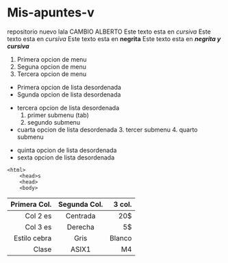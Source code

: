 # Mis-apuntes-v
repositorio nuevo
lala
CAMBIO ALBERTO
Este texto esta en *cursiva*
Este texto esta en _cursiva_ 
Este texto esta en **negrita**
Este texto esta en **_negrita y cursiva_**

1. Primera opcion de menu
2. Seguna opcion de menu
3. Tercera opcion de menu

* Primera opcion de lista desordenada 
* Sgunda opcion de lista desordenada 
- tercera opcion de lista desordenada
    1. primer submenu (tab) 
    2. segundo submenu 
- cuarta opcion de lista desordenada
    3. tercer submenu 
    4. quarto submenu 
+ quinta opcion de lista desordenada 
+ sexta opcion de lista desordenada
```
<html>
    <head>s
    <head> 
    <body>
 ```



|Primera Col.|Segunda Col.| 3 col.|
|--------------:|:------------:|---------:|
|Col 2 es |Centrada|20$|
|Col 3 es | Derecha | 5$|
|Estilo cebra| Gris|Blanco|
|Clase| ASIX1|M4|